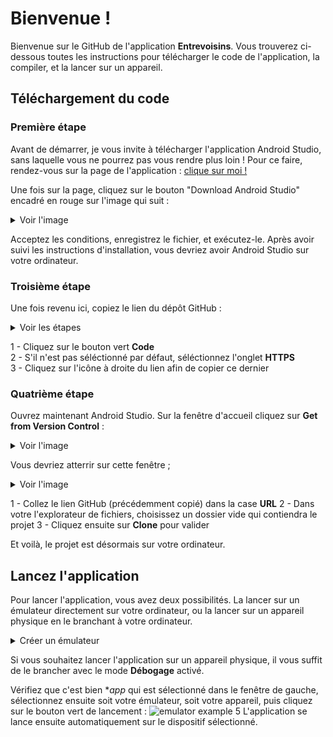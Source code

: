# Bienvenue !

Bienvenue sur le GitHub de l'application **Entrevoisins**. Vous trouverez ci-dessous toutes les instructions pour télécharger le code de l'application, la compiler, et la lancer sur un appareil.


## Téléchargement du code

### Première étape

Avant de démarrer, je vous invite à télécharger l'application Android Studio, sans laquelle vous ne pourrez pas vous rendre plus loin !
Pour ce faire, rendez-vous sur la page de l'application : [clique sur moi !](https://developer.android.com/studio)

Une fois sur la page, cliquez sur le bouton "Download Android Studio" encadré en rouge sur l'image qui suit :

<details>
  <summary>Voir l'image</summary>

   ![android studio download](https://i.imgur.com/lqxLgWr.png)
   
</details>

Acceptez les conditions, enregistrez le fichier, et exécutez-le. Après avoir suivi les instructions d'installation, vous devriez avoir Android Studio sur votre ordinateur.

### Troisième étape

Une fois revenu ici, copiez le lien du dépôt GitHub :

<details>
  <summary>Voir les étapes</summary>

   ![etapes copie lien](https://i.imgur.com/bsUlIh4.png)
   
</details>

1 - Cliquez sur le bouton vert **Code**  
2 - S'il n'est pas séléctionné par défaut, séléctionnez l'onglet **HTTPS**  
3 - Cliquez sur l'icône à droite du lien afin de copier ce dernier  

### Quatrième étape

Ouvrez maintenant Android Studio. Sur la fenêtre d'accueil cliquez sur **Get from Version Control** :
<details> 
    <summary>Voir l'image</summary> 

   ![android studio download](https://i.imgur.com/d9RAlwo.png)
   
</details>

Vous devriez atterrir sur cette fenêtre ;
<details>
    <summary>Voir l'image</summary>
    
   ![android studio download](https://i.imgur.com/q8mizQa.png) 
   
</details>

1 - Collez le lien GitHub (précédemment copié) dans la case **URL**
2 - Dans votre l'explorateur de fichiers, choisissez un dossier vide qui contiendra le projet
3 - Cliquez ensuite sur **Clone** pour valider


Et voilà, le projet est désormais sur votre ordinateur.


## Lancez l'application

Pour lancer l'application, vous avez deux possibilités. La lancer sur un émulateur directement sur votre ordinateur, ou la lancer sur un appareil physique en le branchant à votre ordinateur.

<details>
    <summary>Créer un émulateur</summary>
  
 Sur Android Studio, rendez-vous en haut de votre écran, dans le menu **Tools**, sélectionnez **AVD Manager** :
  ![emulator example](https://i.imgur.com/7hv6lSC.png)
  
  Cliquez ensuite sur **Create Virtual Device** en bas à gauche de la fenêtre
  
  
  Choisissez le modèle qui vous souhaitez, puis cliquez sur **Next**
  ![emulator example 3](https://i.imgur.com/s4dmPXi.png)
  
  Téléchargez ensuite la version d'Android de votre choix en cliquant sur **Download**. Une fois le téléchargement terminé, cliquez sur **Finish**. Sélectionnez la version téléchargée, puis cliquez sur **Next**.
  ![emulator example 4](https://i.imgur.com/RxdeV4a.png)
  
  La dernière fenêtre vous offre certaines options, si vous ne souhaitez rien modifier, cliquez sur **Finish**.
  
  Voilà, vous venez de créer votre émulateur.
</details>

Si vous souhaitez lancer l'application sur un appareil physique, il vous suffit de le brancher avec le mode **Débogage** activé.

Vérifiez que c'est bien **app* qui est sélectionné dans le fenêtre de gauche, sélectionnez ensuite soit votre émulateur, soit votre appareil, puis cliquez sur le bouton vert de lancement :
![emulator example 5](https://i.imgur.com/zM1wJ50.png)
L'application se lance ensuite automatiquement sur le dispositif sélectionné.
